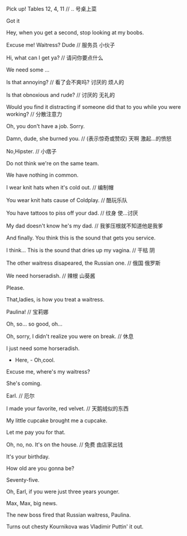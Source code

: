 
Pick up! Tables 12, 4, 11 // .. 号桌上菜

Got it

Hey, when you get a second, stop looking at my boobs.

Excuse me! Waitress? Dude // 服务员 小伙子

Hi, what can I get ya? // 请问你要点什么

We need some ...

Is that annoying? // 看了会不爽吗? 讨厌的 烦人的

Is that obnoxious and rude? // 讨厌的 无礼的

Would you find it distracting if someone did that to you while you were working? // 分散注意力

Oh, you don't have a job. Sorry. 

Damn, dude, she burned you. // (表示惊奇或赞叹) 天啊 激起...的愤怒

No,Hipster. // 小痞子

Do not think we're on the same team.

We have nothing in common.

I wear knit hats when it's cold out. // 编制帽

You wear knit hats cause of Coldplay. // 酷玩乐队

You have tattoos to piss off your dad. // 纹身 使...讨厌

My dad doesn't know he's my dad. // 我爹压根就不知道他是我爹

And finally. You think this is the sound that gets you service.

I think... This is the sound that dries up my vagina. // 干枯 阴

The other waitress disapeared, the Russian one. // 俄国 俄罗斯

We need horseradish. // 辣根 山葵酱

Please.

That,ladies, is how you treat a waitress.

Paulina! // 宝莉娜

Oh, so... so good, oh...

Oh, sorry, I didn't realize you were on break. // 休息

I just need some horseradish.

- Here, - Oh,cool.

Excuse me, where's my waitress?

She's coming.

Earl. // 厄尔 

I made  your favorite, red velvet. // 天鹅绒似的东西

My little cupcake brought me a cupcake.

Let me pay you for that.

Oh, no, no. It's on the house. // 免费 由店家出钱

It's your birthday.

How old are you gonna be?

Seventy-five.

Oh, Earl, if you were just three years younger.

Max, Max, big news.

The new boss fired that Russian waitress, Paulina.

Turns out chesty Kournikova was Vladimir Puttin' it out.










